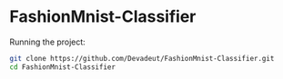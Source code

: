 # FashionMnist-Classifier

Running the project:
```bash
git clone https://github.com/Devadeut/FashionMnist-Classifier.git
cd FashionMnist-Classifier
```



